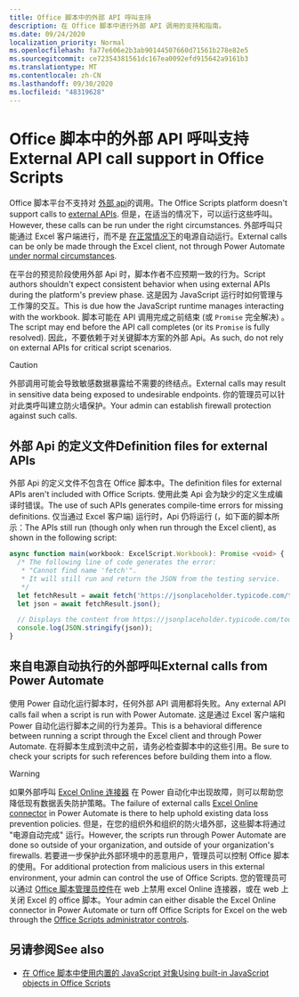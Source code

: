 ```yaml
---
title: Office 脚本中的外部 API 呼叫支持
description: 在 Office 脚本中进行外部 API 调用的支持和指南。
ms.date: 09/24/2020
localization_priority: Normal
ms.openlocfilehash: fa77e606e2b3ab90144507660d71561b278e82e5
ms.sourcegitcommit: ce72354381561dc167ea0092efd915642a9161b3
ms.translationtype: MT
ms.contentlocale: zh-CN
ms.lasthandoff: 09/30/2020
ms.locfileid: "48319628"
---
```

# <a name="external-api-call-support-in-office-scripts"></a><span data-ttu-id="c5e7c-103">Office 脚本中的外部 API 呼叫支持</span><span class="sxs-lookup"><span data-stu-id="c5e7c-103">External API call support in Office Scripts</span></span>

<span data-ttu-id="c5e7c-104">Office 脚本平台不支持对 [外部 api](https://developer.mozilla.org/docs/Web/API)的调用。</span><span class="sxs-lookup"><span data-stu-id="c5e7c-104">The Office Scripts platform doesn't support calls to [external APIs](https://developer.mozilla.org/docs/Web/API).</span></span> <span data-ttu-id="c5e7c-105">但是，在适当的情况下，可以运行这些呼叫。</span><span class="sxs-lookup"><span data-stu-id="c5e7c-105">However, these calls can be run under the right circumstances.</span></span> <span data-ttu-id="c5e7c-106">外部呼叫只能通过 Excel 客户端进行，而不是 [在正常情况下](#external-calls-from-power-automate)的电源自动运行。</span><span class="sxs-lookup"><span data-stu-id="c5e7c-106">External calls can be only be made through the Excel client, not through Power Automate [under normal circumstances](#external-calls-from-power-automate).</span></span>

<span data-ttu-id="c5e7c-107">在平台的预览阶段使用外部 Api 时，脚本作者不应预期一致的行为。</span><span class="sxs-lookup"><span data-stu-id="c5e7c-107">Script authors shouldn't expect consistent behavior when using external APIs during the platform's preview phase.</span></span> <span data-ttu-id="c5e7c-108">这是因为 JavaScript 运行时如何管理与工作簿的交互。</span><span class="sxs-lookup"><span data-stu-id="c5e7c-108">This is due how the JavaScript runtime manages interacting with the workbook.</span></span> <span data-ttu-id="c5e7c-109">脚本可能在 API 调用完成之前结束 (或 `Promise` 完全解决) 。</span><span class="sxs-lookup"><span data-stu-id="c5e7c-109">The script may end before the API call completes (or its `Promise` is fully resolved).</span></span> <span data-ttu-id="c5e7c-110">因此，不要依赖于对关键脚本方案的外部 Api。</span><span class="sxs-lookup"><span data-stu-id="c5e7c-110">As such, do not rely on external APIs for critical script scenarios.</span></span>

> [!CAUTION]
> <span data-ttu-id="c5e7c-111">外部调用可能会导致敏感数据暴露给不需要的终结点。</span><span class="sxs-lookup"><span data-stu-id="c5e7c-111">External calls may result in sensitive data being exposed to undesirable endpoints.</span></span> <span data-ttu-id="c5e7c-112">你的管理员可以针对此类呼叫建立防火墙保护。</span><span class="sxs-lookup"><span data-stu-id="c5e7c-112">Your admin can establish firewall protection against such calls.</span></span>

## <a name="definition-files-for-external-apis"></a><span data-ttu-id="c5e7c-113">外部 Api 的定义文件</span><span class="sxs-lookup"><span data-stu-id="c5e7c-113">Definition files for external APIs</span></span>

<span data-ttu-id="c5e7c-114">外部 Api 的定义文件不包含在 Office 脚本中。</span><span class="sxs-lookup"><span data-stu-id="c5e7c-114">The definition files for external APIs aren't included with Office Scripts.</span></span> <span data-ttu-id="c5e7c-115">使用此类 Api 会为缺少的定义生成编译时错误。</span><span class="sxs-lookup"><span data-stu-id="c5e7c-115">The use of such APIs generates compile-time errors for missing definitions.</span></span> <span data-ttu-id="c5e7c-116">仅当通过 Excel 客户端) 运行时，Api 仍将运行 (，如下面的脚本所示：</span><span class="sxs-lookup"><span data-stu-id="c5e7c-116">The APIs still run (though only when run through the Excel client), as shown in the following script:</span></span>

```typescript
async function main(workbook: ExcelScript.Workbook): Promise <void> {
  /* The following line of code generates the error:
   * "Cannot find name 'fetch'".
   * It will still run and return the JSON from the testing service.
   */
  let fetchResult = await fetch('https://jsonplaceholder.typicode.com/todos/1');
  let json = await fetchResult.json();

  // Displays the content from https://jsonplaceholder.typicode.com/todos/1
  console.log(JSON.stringify(json));
}
```

## <a name="external-calls-from-power-automate"></a><span data-ttu-id="c5e7c-117">来自电源自动执行的外部呼叫</span><span class="sxs-lookup"><span data-stu-id="c5e7c-117">External calls from Power Automate</span></span>

<span data-ttu-id="c5e7c-118">使用 Power 自动化运行脚本时，任何外部 API 调用都将失败。</span><span class="sxs-lookup"><span data-stu-id="c5e7c-118">Any external API calls fail when a script is run with Power Automate.</span></span> <span data-ttu-id="c5e7c-119">这是通过 Excel 客户端和 Power 自动化运行脚本之间的行为差异。</span><span class="sxs-lookup"><span data-stu-id="c5e7c-119">This is a behavioral difference between running a script through the Excel client and through Power Automate.</span></span> <span data-ttu-id="c5e7c-120">在将脚本生成到流中之前，请务必检查脚本中的这些引用。</span><span class="sxs-lookup"><span data-stu-id="c5e7c-120">Be sure to check your scripts for such references before building them into a flow.</span></span>

> [!WARNING]
> <span data-ttu-id="c5e7c-121">如果外部呼叫 [Excel Online 连接器](/connectors/excelonlinebusiness) 在 Power 自动化中出现故障，则可以帮助您降低现有数据丢失防护策略。</span><span class="sxs-lookup"><span data-stu-id="c5e7c-121">The failure of external calls [Excel Online connector](/connectors/excelonlinebusiness) in Power Automate is there to help uphold existing data loss prevention policies.</span></span> <span data-ttu-id="c5e7c-122">但是，在您的组织外和组织的防火墙外部，这些脚本将通过 "电源自动完成" 运行。</span><span class="sxs-lookup"><span data-stu-id="c5e7c-122">However, the scripts run through Power Automate are done so outside of your organization, and outside of your organization's firewalls.</span></span> <span data-ttu-id="c5e7c-123">若要进一步保护此外部环境中的恶意用户，管理员可以控制 Office 脚本的使用。</span><span class="sxs-lookup"><span data-stu-id="c5e7c-123">For additional protection from malicious users in this external environment, your admin can control the use of Office Scripts.</span></span> <span data-ttu-id="c5e7c-124">您的管理员可以通过 [Office 脚本管理员控件](/microsoft-365/admin/manage/manage-office-scripts-settings)在 web 上禁用 excel Online 连接器，或在 web 上关闭 Excel 的 office 脚本。</span><span class="sxs-lookup"><span data-stu-id="c5e7c-124">Your admin can either disable the Excel Online connector in Power Automate or turn off Office Scripts for Excel on the web through the [Office Scripts administrator controls](/microsoft-365/admin/manage/manage-office-scripts-settings).</span></span>

## <a name="see-also"></a><span data-ttu-id="c5e7c-125">另请参阅</span><span class="sxs-lookup"><span data-stu-id="c5e7c-125">See also</span></span>

- [<span data-ttu-id="c5e7c-126">在 Office 脚本中使用内置的 JavaScript 对象</span><span class="sxs-lookup"><span data-stu-id="c5e7c-126">Using built-in JavaScript objects in Office Scripts</span></span>](javascript-objects.md)